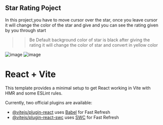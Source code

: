 ## Star Rating Poject
In this project,you have to move cursor over the star, once you leave cursor  it  will change the color of the star and give and you can see the rating given by you through  start

>> Be Default background color of star is black
>> after giving the rating it will change the color of star and convert in yellow color

![image](https://github.com/nazam-007/React-Mini-Project/assets/145904157/f56b27cb-b9bf-4d98-9b77-b39839347c6f)
![image](https://github.com/nazam-007/React-Mini-Project/assets/145904157/dd594419-2e92-49e6-8ceb-2f1d3a46d04b)







# React + Vite

This template provides a minimal setup to get React working in Vite with HMR and some ESLint rules.

Currently, two official plugins are available:

- [@vitejs/plugin-react](https://github.com/vitejs/vite-plugin-react/blob/main/packages/plugin-react/README.md) uses [Babel](https://babeljs.io/) for Fast Refresh
- [@vitejs/plugin-react-swc](https://github.com/vitejs/vite-plugin-react-swc) uses [SWC](https://swc.rs/) for Fast Refresh
